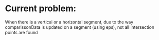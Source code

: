 # Current problem:
When there is a vertical or a horizontal segment, due to the way comparissonData is updated on a segment (using eps), not all intersection points are found
